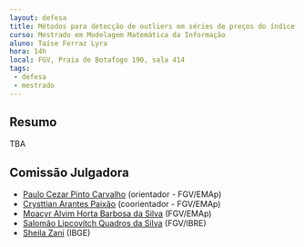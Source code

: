 ```yaml
---
layout: defesa
title: Métodos para detecção de outliers em séries de preços do índice de preços ao consumidor
curso: Mestrado em Modelagem Matemática da Informação
aluno: Taíse Ferraz Lyra
hora: 14h
local: FGV, Praia de Botafogo 190, sala 414
tags:
 - defesa
 - mestrado
---
```


## Resumo

TBA

## Comissão Julgadora

 - [Paulo Cezar Pinto Carvalho](/people/paulo.carvalho.html) (orientador - FGV/EMAp)
 - [Crysttian Arantes Paixão](http://lattes.cnpq.br/6914542088971040) (coorientador - FGV/EMAp)
 - [Moacyr Alvim Horta Barbosa da Silva](/people/moacyr.silva.html) (FGV/EMAp)
 - [Salomão Lipcovitch Quadros da Silva](http://lattes.cnpq.br/7334677291253014) (FGV/IBRE)
 - [Sheila Zani](http://lattes.cnpq.br/6925058261277435) (IBGE)

